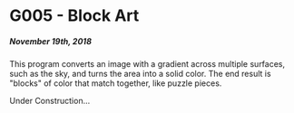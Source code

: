 # G005 - Block Art
##### November 19th, 2018

This program converts an image with a gradient across multiple surfaces, such as the sky, and turns the area into a solid color. The end result is "blocks" of color that match together, like puzzle pieces.

Under Construction...
